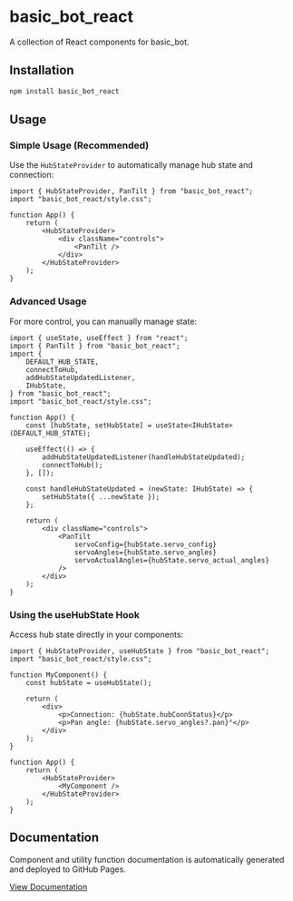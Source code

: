 # basic_bot_react

A collection of React components for basic_bot.

## Installation

```bash
npm install basic_bot_react
```

## Usage

### Simple Usage (Recommended)

Use the `HubStateProvider` to automatically manage hub state and connection:

```tsx
import { HubStateProvider, PanTilt } from "basic_bot_react";
import "basic_bot_react/style.css";

function App() {
    return (
        <HubStateProvider>
            <div className="controls">
                <PanTilt />
            </div>
        </HubStateProvider>
    );
}
```

### Advanced Usage

For more control, you can manually manage state:

```tsx
import { useState, useEffect } from "react";
import { PanTilt } from "basic_bot_react";
import {
    DEFAULT_HUB_STATE,
    connectToHub,
    addHubStateUpdatedListener,
    IHubState,
} from "basic_bot_react";
import "basic_bot_react/style.css";

function App() {
    const [hubState, setHubState] = useState<IHubState>(DEFAULT_HUB_STATE);

    useEffect(() => {
        addHubStateUpdatedListener(handleHubStateUpdated);
        connectToHub();
    }, []);

    const handleHubStateUpdated = (newState: IHubState) => {
        setHubState({ ...newState });
    };

    return (
        <div className="controls">
            <PanTilt
                servoConfig={hubState.servo_config}
                servoAngles={hubState.servo_angles}
                servoActualAngles={hubState.servo_actual_angles}
            />
        </div>
    );
}
```

### Using the useHubState Hook

Access hub state directly in your components:

```tsx
import { HubStateProvider, useHubState } from "basic_bot_react";
import "basic_bot_react/style.css";

function MyComponent() {
    const hubState = useHubState();

    return (
        <div>
            <p>Connection: {hubState.hubConnStatus}</p>
            <p>Pan angle: {hubState.servo_angles?.pan}°</p>
        </div>
    );
}

function App() {
    return (
        <HubStateProvider>
            <MyComponent />
        </HubStateProvider>
    );
}
```

## Documentation

Component and utility function documentation is automatically generated and deployed to GitHub Pages.

[View Documentation](https://littlebee.github.io/basic_bot_react)
